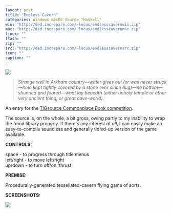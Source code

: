```yaml
---
layout: post
title: "Endless Cavern"
categories: Windows macOS Source "Haskell"
win: "http://ded.increpare.com/~locus/endlesscavernwin.zip"
mac: "http://ded.increpare.com/~locus/endlesscavernmac.zip"
linux: ""
flash: ""
zip: ""
src: "http://ded.increpare.com/~locus/endlesscavernsrc.zip"
icon: ""
caption: ""
---
```

![](http://i272.photobucket.com/albums/jj200/increpatio/endlesscavern.png)

> _Strange well in Arkham country—water gives out (or was never struck —hole kept tightly covered by a stone ever since dug)—no bottom—shunned and feared—what lay beneath (either unholy temple or other very ancient thing, or great cave-world)._

An entry for the [TIGsource Commonplace Book competition](http://forums.tigsource.com/index.php?topic=3286.0).

The source is, on the whole, a bit gross, owing partly to my inability to wrap the fmod library properly. If there's any interest _at all_, I can easily make an easy-to-compile soundless and generally tidied-up version of the game available.

**CONTROLS:**

space - to progress through title menus  
left/right - to move left/right  
up/down - to turn off/on 'thrust'  

**PREMISE:**

Procedurally-generated tessellated-cavern flying game of sorts.

**SCREENSHOTS:**

![](http://i272.photobucket.com/albums/jj200/increpatio/Picture54.png)
	